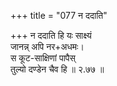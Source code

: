 +++
title = "077 न ददाति"

+++
न ददाति हि यः साक्ष्यं  
जानन्न् अपि नर+अधमः।  
स कूट-साक्षिणां पापैस्  
तुल्यो दण्डेन चैव हि  ॥ २.७७ ॥